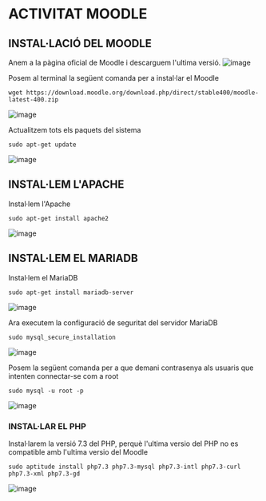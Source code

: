 # ACTIVITAT MOODLE 

## INSTAL·LACIÓ DEL MOODLE

Anem a la pàgina oficial de Moodle i descarguem l'ultima versió.
![image](https://user-images.githubusercontent.com/114162276/203820107-1f21f59e-2150-4eb3-aecd-5a6752feb6d8.png)

Posem al terminal la següent comanda per a instal·lar el Moodle 
```
wget https://download.moodle.org/download.php/direct/stable400/moodle-latest-400.zip
```
![image](https://user-images.githubusercontent.com/114162276/203820522-1ccd1e3d-6afa-4f36-a36b-1da103f67b67.png)

Actualitzem tots els paquets del sistema
```
sudo apt-get update
```
![image](https://user-images.githubusercontent.com/114162276/203821696-6aba8508-0a4a-4c4b-bd9a-1411d237090e.png)

## INSTAL·LEM L'APACHE

Instal·lem l'Apache
```
sudo apt-get install apache2
```
![image](https://user-images.githubusercontent.com/114162276/203822015-99774938-b499-48e3-aded-be6a4b4d578b.png)

## INSTAL·LEM EL MARIADB

Instal·lem el MariaDB
```
sudo apt-get install mariadb-server
```
![image](https://user-images.githubusercontent.com/114162276/203822532-5a67ad55-343e-49cd-8cc1-66b6ec41359c.png)

Ara executem la configuració de seguritat del servidor MariaDB
```
sudo mysql_secure_installation
```
![image](https://user-images.githubusercontent.com/114162276/203823658-a0c34dbe-7b5a-4869-bd95-0bb2d2555fd5.png)

Posem la següent comanda per a que demani contrasenya als usuaris que intenten connectar-se com a root

```
sudo mysql -u root -p
```
![image](https://user-images.githubusercontent.com/114162276/203825097-8483bfc2-0faa-46e4-87f5-9492db216d33.png)

### INSTAL·LAR EL PHP

Instal·larem la versió 7.3 del PHP, perquè l'ultima versio del PHP no es compatible amb l'ultima versio del Moodle
```
sudo aptitude install php7.3 php7.3-mysql php7.3-intl php7.3-curl php7.3-xml php7.3-gd
```
![image](https://user-images.githubusercontent.com/114162276/203827179-9031d5a4-19b1-427e-b9fd-4b17fe0edb95.png)






























